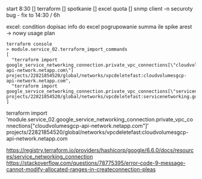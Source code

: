 start 8:30
[] terraform
[] spotkanie
[] excel quota
[] snmp client -n securoty bug - fix
to 14:30 / 6h


excel:
    condition  dopisac info do excel
    pogrupowanie
    summa ile 
    spike arest -> nowy usage plan





```
terraform console
> module.service_02.terraform_import_commands
[
  "terraform import google_service_networking_connection.private_vpc_connections[\"cloudvolumesgcp-api-network.netapp.com\"] projects/22821854520/global/networks/vpcdeletefast:cloudvolumesgcp-api-network.netapp.com",
  "terraform import google_service_networking_connection.private_vpc_connections[\"servicenetworking.googleapis.com\"] projects/22821854520/global/networks/vpcdeletefast:servicenetworking.googleapis.com",
]
```

terraform import 'module.service_02.google_service_networking_connection.private_vpc_connections["cloudvolumesgcp-api-network.netapp.com"]' projects/22821854520/global/networks/vpcdeletefast:cloudvolumesgcp-api-network.netapp.com

https://registry.terraform.io/providers/hashicorp/google/6.6.0/docs/resources/service_networking_connection
https://stackoverflow.com/questions/78775395/error-code-9-message-cannot-modify-allocated-ranges-in-createconnection-pleas
